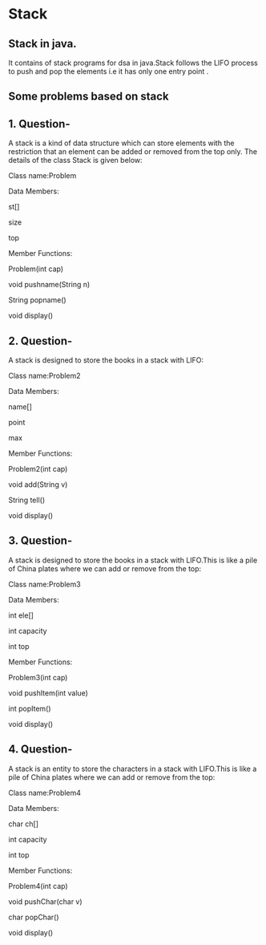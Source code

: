 # Stack
## Stack in java.

It contains of stack programs for dsa in java.Stack follows the LIFO process to push and pop the elements i.e it has only one entry point .

## Some problems based on stack

## 1.  Question- 
 A stack is a kind of data structure which can store elements with the restriction that an element can be added or removed from the top only. The details of the class Stack  is given below:

Class name:Problem

Data Members:

st[]

size

top

Member Functions:

Problem(int cap)

void pushname(String n)

String popname()

void display()

## 2.  Question- 
A stack is designed to store the books in a stack with LIFO:

Class name:Problem2

Data Members:

name[]

point

max

Member Functions:

Problem2(int cap)

void add(String v)

String tell()

void display()

## 3. Question-
A stack is designed to store the books in a stack with LIFO.This is like a pile of China plates where we can add or remove from the top:

Class name:Problem3

Data Members:

int ele[]

int capacity

int top

Member Functions:

Problem3(int cap)

void pushItem(int value)

int popItem()

void display()


## 4.  Question-
 A stack is an entity to store the characters in a stack with LIFO.This is like a pile of China plates where we can add or remove from the top:

Class name:Problem4

Data Members:

char  ch[]

int capacity

int top

Member Functions:

Problem4(int cap)

void pushChar(char v)

char popChar()

void display()



